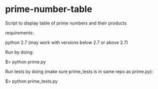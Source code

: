prime-number-table
==================

Script to display table of prime numbers and their products

requirements:

python 2.7 (may work with versions below 2.7 or above 2.7)

Run by doing:

$> python prime.py

Run tests by doing (make sure prime_tests is in same repo as prime.py):

$> python prime_tests.py
